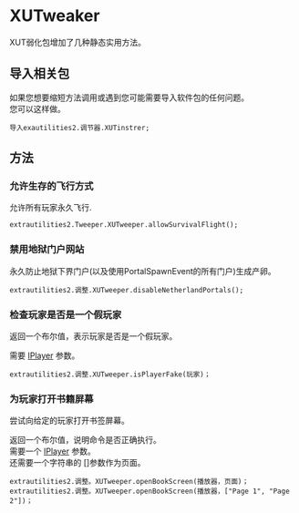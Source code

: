 # XUTweaker

XUT弱化包增加了几种静态实用方法。

## 导入相关包

如果您想要缩短方法调用或遇到您可能需要导入软件包的任何问题。  
您可以这样做。

```zenscript
导入exautilities2.调节器.XUTinstrer;
```

## 方法

### 允许生存的飞行方式

允许所有玩家永久飞行.

```zenscript
extrautilities2.Tweeper.XUTweeper.allowSurvivalFlight();
```

### 禁用地狱门户网站

永久防止地狱下界门户(以及使用PortalSpawnEvent的所有门户)生成产卵。

```zenscript
extrautilities2.调整.XUTweeper.disableNetherlandPortals();
```

### 检查玩家是否是一个假玩家

返回一个布尔值，表示玩家是否是一个假玩家。

需要 [IPlayer](/Vanilla/Players/IPlayer) 参数。

```zenscript
extrautilities2.调整.XUTweeper.isPlayerFake(玩家)；
```

### 为玩家打开书籍屏幕

尝试向给定的玩家打开书签屏幕。

返回一个布尔值，说明命令是否正确执行。  
需要一个 [IPlayer](/Vanilla/Players/IPlayer) 参数。  
还需要一个字符串的 []参数作为页面。

```zenscript
extrautilities2.调整。XUTweeper.openBookScreen(播放器，页面)；
extrautilities2.调整。XUTweeper.openBookScreen(播放器，["Page 1", "Page 2"])；
```